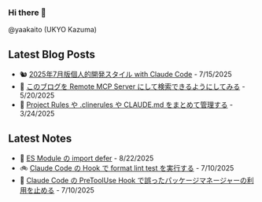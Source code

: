 ### Hi there 👋

@yaakaito (UKYO Kazuma)


## Latest Blog Posts

- 🐿️ [2025年7月版個人的開発スタイル with Claude Code](https://yaakai.to/blog/2025/dev-with-claude-code-2025-07) - 7/15/2025
- 🦋 [このブログを Remote MCP Server にして検索できるようにしてみる](https://yaakai.to/blog/2025/blog-remote-mcp-server) - 5/20/2025
- 🐠 [Project Rules や .clinerules や CLAUDE.md をまとめて管理する](https://yaakai.to/blog/2025/rule-files-unified-management) - 3/24/2025

## Latest Notes

- 🦥 [ES Module の import defer](https://yaakai.to/note/91) - 8/22/2025
- 🚲 [Claude Code の Hook で format lint test を実行する](https://yaakai.to/note/88) - 7/10/2025
- 🚨 [Claude Code の PreToolUse Hook で誤ったパッケージマネージャーの利用を止める](https://yaakai.to/note/87) - 7/10/2025

<!--
**yaakaito/yaakaito** is a ✨ _special_ ✨ repository because its `README.md` (this file) appears on your GitHub profile.
-->

